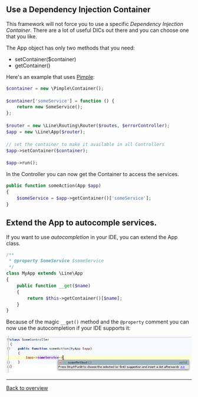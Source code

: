 ## Use a Dependency Injection Container

This framework will not force you to use a specific _Dependency Injection Container_.
There are a lot of useful DICs out there and you can choose one that you like.

The App object has only two methods that you need:

- setContainer($container)
- getContainer()

Here's an example that uses [Pimple](http://pimple.sensiolabs.org/):

```php
$container = new \Pimple\Container();

$container['someService'] = function () {
    return new SomeService();
};

$router = new \Line\Routing\Router($routes, $errorController);
$app = new \Line\App($router);

// set the container to make it available in all Controllers
$app->setContainer($container);

$app->run();
```

In the Controller you can now get the Container to access the services.

```php
public function someAction(App $app)
{
    $someService = $app->getContainer()['someService'];
}
```

## Extend the App to autocomple services.

If you want to use _autocompletion_ in your IDE, you can extend the App class.

```php
/**
 * @property SomeService $someService
 */
class MyApp extends \Line\App
{
    public function __get($name)
    {
        return $this->getContainer()[$name];
    }
}
```

Because of the magic `__get()` method and the `@property` comment you can now
use the autocompletion if your IDE supports it:

![Autocomplete](img/container-autocomplete.jpg)

--------------------

[Back to overview](index.md)